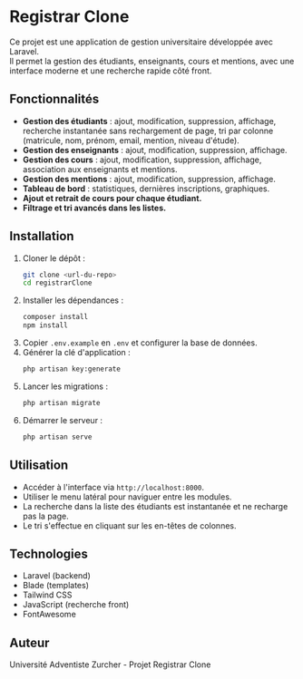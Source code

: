 # Registrar Clone

Ce projet est une application de gestion universitaire développée avec Laravel.  
Il permet la gestion des étudiants, enseignants, cours et mentions, avec une interface moderne et une recherche rapide côté front.

## Fonctionnalités

- **Gestion des étudiants** : ajout, modification, suppression, affichage, recherche instantanée sans rechargement de page, tri par colonne (matricule, nom, prénom, email, mention, niveau d'étude).
- **Gestion des enseignants** : ajout, modification, suppression, affichage.
- **Gestion des cours** : ajout, modification, suppression, affichage, association aux enseignants et mentions.
- **Gestion des mentions** : ajout, modification, suppression, affichage.
- **Tableau de bord** : statistiques, dernières inscriptions, graphiques.
- **Ajout et retrait de cours pour chaque étudiant.**
- **Filtrage et tri avancés dans les listes.**

## Installation

1. Cloner le dépôt :
   ```bash
   git clone <url-du-repo>
   cd registrarClone
   ```
2. Installer les dépendances :
   ```bash
   composer install
   npm install
   ```
3. Copier `.env.example` en `.env` et configurer la base de données.
4. Générer la clé d'application :
   ```bash
   php artisan key:generate
   ```
5. Lancer les migrations :
   ```bash
   php artisan migrate
   ```
6. Démarrer le serveur :
   ```bash
   php artisan serve
   ```

## Utilisation

- Accéder à l'interface via `http://localhost:8000`.
- Utiliser le menu latéral pour naviguer entre les modules.
- La recherche dans la liste des étudiants est instantanée et ne recharge pas la page.
- Le tri s'effectue en cliquant sur les en-têtes de colonnes.

## Technologies

- Laravel (backend)
- Blade (templates)
- Tailwind CSS
- JavaScript (recherche front)
- FontAwesome

## Auteur

Université Adventiste Zurcher - Projet Registrar Clone

